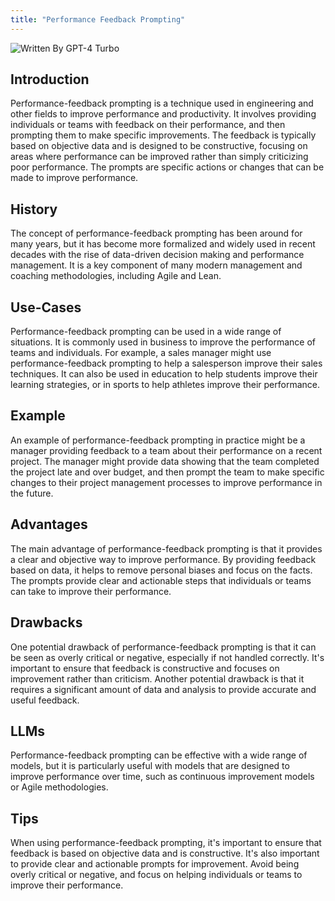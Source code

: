 ```yaml
---
title: "Performance Feedback Prompting"
---
```


![Written By GPT-4 Turbo](https://img.shields.io/badge/Written%20By-GPT--4%20Turbo-5A5A5A?style=for-the-badge&logo=openai&logoColor=white)

## Introduction

Performance-feedback prompting is a technique used in engineering and other fields to improve performance and productivity. It involves providing individuals or teams with feedback on their performance, and then prompting them to make specific improvements. The feedback is typically based on objective data and is designed to be constructive, focusing on areas where performance can be improved rather than simply criticizing poor performance. The prompts are specific actions or changes that can be made to improve performance.

## History

The concept of performance-feedback prompting has been around for many years, but it has become more formalized and widely used in recent decades with the rise of data-driven decision making and performance management. It is a key component of many modern management and coaching methodologies, including Agile and Lean.

## Use-Cases

Performance-feedback prompting can be used in a wide range of situations. It is commonly used in business to improve the performance of teams and individuals. For example, a sales manager might use performance-feedback prompting to help a salesperson improve their sales techniques. It can also be used in education to help students improve their learning strategies, or in sports to help athletes improve their performance.

## Example

An example of performance-feedback prompting in practice might be a manager providing feedback to a team about their performance on a recent project. The manager might provide data showing that the team completed the project late and over budget, and then prompt the team to make specific changes to their project management processes to improve performance in the future.

## Advantages

The main advantage of performance-feedback prompting is that it provides a clear and objective way to improve performance. By providing feedback based on data, it helps to remove personal biases and focus on the facts. The prompts provide clear and actionable steps that individuals or teams can take to improve their performance.

## Drawbacks

One potential drawback of performance-feedback prompting is that it can be seen as overly critical or negative, especially if not handled correctly. It's important to ensure that feedback is constructive and focuses on improvement rather than criticism. Another potential drawback is that it requires a significant amount of data and analysis to provide accurate and useful feedback.

## LLMs

Performance-feedback prompting can be effective with a wide range of models, but it is particularly useful with models that are designed to improve performance over time, such as continuous improvement models or Agile methodologies.

## Tips

When using performance-feedback prompting, it's important to ensure that feedback is based on objective data and is constructive. It's also important to provide clear and actionable prompts for improvement. Avoid being overly critical or negative, and focus on helping individuals or teams to improve their performance.